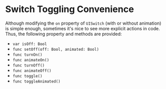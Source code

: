 Switch Toggling Convenience
===========================

Although modifying the `on` property of `UISwitch` (with or without animation) is simple enough, sometimes it's nice to see more explicit actions in code.  Thus, the following property and methods are provided:

 - `var isOff: Bool`
 - `func setOff(off: Bool, animated: Bool)`
 - `func turnOn()`
 - `func animateOn()`
 - `func turnOff()`
 - `func animateOff()`
 - `func toggle()`
 - `func toggleAnimated()`
